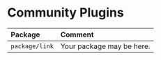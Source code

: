 # Community Plugins

| Package        | Comment                   |
|:---------------|:--------------------------|
| `package/link` | Your package may be here. |
